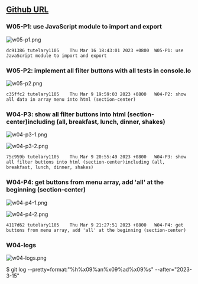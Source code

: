 ## [Github URL](https://github.com/tutelary1105/1112-1N-js-demo-211411011)

### W05-P1: use JavaScript module to import and export

![w05-p1.png](https://izfkkkxjvqncdvyzzpkv.supabase.co/storage/v1/object/public/demo-11/md_1N_img/w05-p1.png)

```
dc91386 tutelary1105    Thu Mar 16 18:43:01 2023 +0800  W05-P1: use JavaScript module to import and export
```

### W05-P2: implement all filter buttons with all tests in console.lo

![w05-p2.png](https://izfkkkxjvqncdvyzzpkv.supabase.co/storage/v1/object/public/demo-11/md_1N_img/w05-p2.png)

```
c35ffc2 tutelary1105    Thu Mar 9 19:59:03 2023 +0800   W04-P2: show all data in array menu into html (section-center)
```

### W04-P3: show all filter buttons into html (section-center)including (all, breakfast, lunch, dinner, shakes)

![w04-p3-1.png](https://izfkkkxjvqncdvyzzpkv.supabase.co/storage/v1/object/public/demo-11/md_1N_img/w04-p3-1.png)

![w04-p3-2.png](https://izfkkkxjvqncdvyzzpkv.supabase.co/storage/v1/object/public/demo-11/md_1N_img/w04-p3-2.png)

```
75c959b tutelary1105    Thu Mar 9 20:55:49 2023 +0800   W04-P3: show all filter buttons into html (section-center)including (all, breakfast, lunch, dinner, shakes)
```

### W04-P4: get buttons from menu array, add 'all' at the beginning (section-center)

![w04-p4-1.png](https://izfkkkxjvqncdvyzzpkv.supabase.co/storage/v1/object/public/demo-11/md_1N_img/w04-p4-1.png)

![w04-p4-2.png](https://izfkkkxjvqncdvyzzpkv.supabase.co/storage/v1/object/public/demo-11/md_1N_img/w04-p4-2.png)

```
4117d62 tutelary1105    Thu Mar 9 21:27:51 2023 +0800   W04-P4: get buttons from menu array, add 'all' at the beginning (section-center)
```

### W04-logs

![w04-logs.png](https://izfkkkxjvqncdvyzzpkv.supabase.co/storage/v1/object/public/demo-11/md_1N_img/w04-logs.png)

$ git log --pretty=format:"%h%x09%an%x09%ad%x09%s" --after="2023-3-15"
